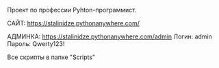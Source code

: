Проект по профессии Pyhton-программист.

САЙТ: https://stalinidze.pythonanywhere.com/

АДМИНКА: https://stalinidze.pythonanywhere.com/admin
Логин: admin
Пароль: Qwerty123!

Все скрипты в папке "Scripts"
